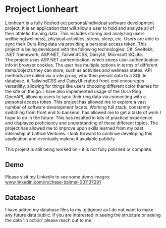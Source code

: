 # Project Lionheart
Lionheart is a fully fleshed out personal/individual software development project. It is an application that will allow a user to hold and analyze all of their athletic training data. This includes storing and analyzing users wellbeing(wellness), physical activities, stress, sleep, etc. Users are able to sync their Oura Ring data via providing a personal access token.
This project is being developed with the following technologies: C#, Sveltekit, .NET framework, ASP.NET, TailwindCSS, DaisyUI, Microsoft SQLite. <br>
The project uses ASP.NET authentication, which stores user authentication info in browser cookies. The user has multiple options in terms of different items/objects they can store, such as activities and wellness states. API methods are called via a vite proxy, who then persist data to a SQLite database. A TailwindCSS and DaisyUI crafted front-end encourages versatility, allowing for things like users choosing different color themes for the site on the go. I have also implemented usage of the Oura Ring OpenAPI, allowing users to sync their ring data via connecting with a personal access token.
This project has allowed me to explore a vast number of software development facets. Working full stack, constantly switching from front end to backend, has allowed me to get a taste of work I hope to do in the future. This has resulted in lots of practical experience and displayed proficiency and understanding of these different topics. The project has allowed me to improve upon skills learned from my past internship at Lattice Ventures. I look forward to continue developing this application and eventually making it available publicly. <br><br>
This project is still being worked on - it is not fully polished or complete. 


## Demo
Please visit my LinkedIn to see some demo images: www.linkedin.com/in/chase-balmer-031137291

## Database
I have added my database files to my .gitignore as I do not want to make any future data public. If you are interested in seeing the structure or seeing the data 'in action' please reach out to me. 

